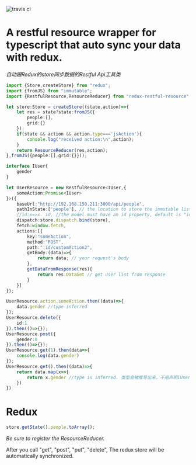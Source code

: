 ![travis ci](https://travis-ci.org/buhichan/redux-restful-resource.svg?branch=master)

# A restful resource wrapper for typescript that auto sync your data with redux.
*自动跟Redux的store同步数据的Restful Api工具类*

```typescript
import {Store,createStore} from "redux";
import {fromJS} from "immutable";
import {RestfulResource,ResourceReducer} from "redux-restful-resource";

let store:Store = createStore((state,action)=>{
    let res = state?state:fromJS({
        people:[],
        grid:{}
    });
    if(state && action && action.type==='jsAction'){
        console.log("received action:\n",action);
    }
    return ResourceReducer(res,action);
},fromJS({people:[],grid:{}}));

interface IUser{
    gender
}

let UserResource = new RestfulResource<IUser,{
    someAction:Promise<IUser>
}>({
    baseUrl:"http://192.168.150.211:3000/api/people",
    pathInState:['people'], // the location to store the immutable list of models in redux store.
    //id:x=>x._id, //the model must have an id property, default is "id"
    dispatch:store.dispatch.bind(store),
    fetch:window.fetch,
    actions:[{
        key:"someAction",
        method:"POST",
        path:":id/customAction2",
        getBody:(data)=>{
            return data; // your request's body
        },
        getDataFromResponse(res){
            return res.DataSet // get user list from response
        }
    }]
});

UserResource.action.someAction.then((data)=>{
    data.gender //type inferred
});
UserResource.delete({
    id:1
}).then(()=>{});
UserResource.post({
    gender:0
}).then(()=>{});
UserResource.get(1).then(data=>{
    console.log(data.gender)
});
UserResource.get().then((data)=>{
    return data.map(x=>{
        return x.gender //type is inferred. 类型会被推导出来，不用声明IUser[]
    })
})
```

# Redux

```typescript
store.getState().people.toArray(); 
```
*Be sure to register the ResourceReducer.*

After you call "get", "post", "put", "delete",
The redux store will be automatically synchronized.